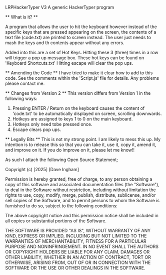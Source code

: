LRPHackerTyper V3 A generic HackerTyper program

** What is it? **

A program that allows the user to hit the keyboard however instead of the specific keys that are pressed appearing on the screen, the contents of a text file (code.txt) are printed to screen instead. 
The user just needs to mash the keys and th contents appear without any errors.

Added into this are a set of Hot Keys. Hitting these 3 (three) times in a row will trigger a pop up message box. 
These hot keys can be found on 'Keyboard Shortcuts.txt' Hitting escape will clear the pop ups.

** Amending the Code ** 
I have tried to make it clear how to add to this code. 
See the comments within the 'Script.js' file for details. Any problems please contact me.

** Changes from Version 2 ** 
This version differs from Version 1 in the following ways:
1. Pressing ENTER / Return on the keyboard causes the content of 'code.txt' to be automatically displayed on screen, scrolling downwards.
2. Hotkeys are assigned to keys 1 to 0 on the main keyboard.
3. Hotkeys only need tobe pressed once.
4. Escape clears pop ups.


** Legally Bits ** 
This is not my strong point. I am likely to mess this up. 
My intention is to release this so that you can take it, use it, copy it, amend it, and improve on it. 
If you do improve on it, please let me know!!

As such I attach the following Open Source Statement;

Copyright (c) [2025] [Dave Ingham]

Permission is hereby granted, free of charge, to any person obtaining a copy of this software and associated documentation files (the "Software"), to deal in the Software without restriction, 
including without limitation the rights to use, copy, modify, merge, publish, distribute, sublicense, and/or sell copies of the Software, and to permit persons to whom the Software is 
furnished to do so, subject to the following conditions:

The above copyright notice and this permission notice shall be included in all copies or substantial portions of the Software.

THE SOFTWARE IS PROVIDED "AS IS", WITHOUT WARRANTY OF ANY KIND, EXPRESS OR IMPLIED, INCLUDING BUT NOT LIMITED TO THE WARRANTIES OF MERCHANTABILITY, FITNESS FOR A PARTICULAR PURPOSE AND NONINFRINGEMENT. 
IN NO EVENT SHALL THE AUTHORS OR COPYRIGHT HOLDERS BE LIABLE FOR ANY CLAIM, DAMAGES OR OTHER LIABILITY, WHETHER IN AN ACTION OF CONTRACT, TORT OR OTHERWISE, ARISING FROM, OUT OF OR IN CONNECTION WITH 
THE SOFTWARE OR THE USE OR OTHER DEALINGS IN THE SOFTWARE.
